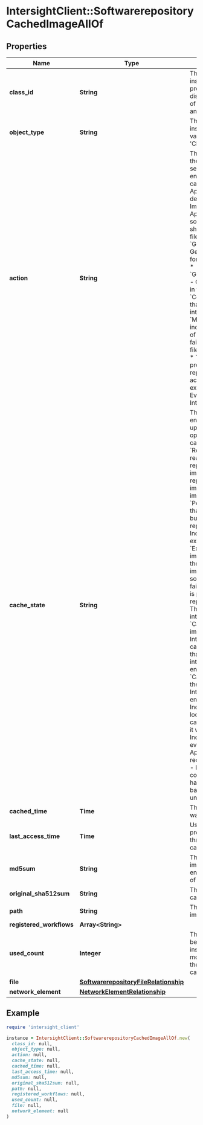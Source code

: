 # IntersightClient::SoftwarerepositoryCachedImageAllOf

## Properties

| Name | Type | Description | Notes |
| ---- | ---- | ----------- | ----- |
| **class_id** | **String** | The fully-qualified name of the instantiated, concrete type. This property is used as a discriminator to identify the type of the payload when marshaling and unmarshaling data. | [default to &#39;softwarerepository.CachedImage&#39;] |
| **object_type** | **String** | The fully-qualified name of the instantiated, concrete type. The value should be the same as the &#39;ClassId&#39; property. | [default to &#39;softwarerepository.CachedImage&#39;] |
| **action** | **String** | The action to be performed on the imported file. If &#39;PreCache&#39; is set, the image will be cached in endpoint. If &#39;Evict&#39; is set, the cached file will be removed. Applicable in Intersight appliance deployment. If &#39;Cancel&#39; is set, the ImportState is marked as &#39;Failed&#39;. Applicable for local machine source. * &#x60;None&#x60; - No action should be taken on the imported file. * &#x60;GeneratePreSignedUploadUrl&#x60; - Generate pre signed URL of file for importing into the repository. * &#x60;GeneratePreSignedDownloadUrl&#x60; - Generate pre signed URL of file in the repository to download. * &#x60;CompleteImportProcess&#x60; - Mark that the import process of the file into the repository is complete. * &#x60;MarkImportFailed&#x60; - Mark to indicate that the import process of the file into the repository failed. * &#x60;PreCache&#x60; - Cache the file into the Intersight Appliance. * &#x60;Cancel&#x60; - The cancel import process for the file into the repository. * &#x60;Extract&#x60; - The action to extract the file in the external repository. * &#x60;Evict&#x60; - Evict the cached file from the Intersight Appliance. | [optional][default to &#39;None&#39;] |
| **cache_state** | **String** | The state  of this file in the endpoint The importState is updated during the cache operation and as part of the cache monitoring process. * &#x60;ReadyForImport&#x60; - The image is ready to be imported into the repository. * &#x60;Importing&#x60; - The image is being imported into the repository. * &#x60;Imported&#x60; - The image has been extracted and imported into the repository. * &#x60;PendingExtraction&#x60; - Indicates that the image has been imported but not extracted in the repository. * &#x60;Extracting&#x60; - Indicates that the image is being extracted into the repository. * &#x60;Extracted&#x60; - Indicates that the image has been extracted into the repository. * &#x60;Failed&#x60; - The image import from an external source to the repository has failed. * &#x60;MetaOnly&#x60; - The image is present in an external repository. * &#x60;ReadyForCache&#x60; - The image is ready to be cached into the Intersight Appliance. * &#x60;Caching&#x60; - Indicates that the image is being cached into the Intersight Appliance or endpoint cache. * &#x60;Cached&#x60; - Indicates that the image has been cached into the Intersight Appliance or endpoint cache. * &#x60;CachingFailed&#x60; - Indicates that the image caching into the Intersight Appliance failed or endpoint cache. * &#x60;Corrupted&#x60; - Indicates that the image in the local repository (or endpoint cache) has been corrupted after it was cached. * &#x60;Evicted&#x60; - Indicates that the image has been evicted from the Intersight Appliance (or endpoint cache) to reclaim storage space. * &#x60;Invalid&#x60; - Indicates that the corresponding distributable MO has been removed from the backend. This can be due to unpublishing of an image. | [optional][readonly][default to &#39;ReadyForImport&#39;] |
| **cached_time** | **Time** | The time when the image or file was cached into the FI storage. | [optional][readonly] |
| **last_access_time** | **Time** | Used by the cache monitoring process to determine the files that are to be evicted from the cache. | [optional][readonly] |
| **md5sum** | **String** | The MD5 sum of the firmware image that will be used by the endpoint to validate the integrity of the image. | [optional][readonly] |
| **original_sha512sum** | **String** | The actual sha512sum of the cached image. | [optional][readonly] |
| **path** | **String** | The absolute path of the imported file in the endpoint. | [optional][readonly] |
| **registered_workflows** | **Array&lt;String&gt;** |  | [optional] |
| **used_count** | **Integer** | The number of times this file has been used to copy or upgrade or install actions. Used by the cache monitoring process to determine the files to be evicted from the cache. | [optional][readonly] |
| **file** | [**SoftwarerepositoryFileRelationship**](SoftwarerepositoryFileRelationship.md) |  | [optional] |
| **network_element** | [**NetworkElementRelationship**](NetworkElementRelationship.md) |  | [optional] |

## Example

```ruby
require 'intersight_client'

instance = IntersightClient::SoftwarerepositoryCachedImageAllOf.new(
  class_id: null,
  object_type: null,
  action: null,
  cache_state: null,
  cached_time: null,
  last_access_time: null,
  md5sum: null,
  original_sha512sum: null,
  path: null,
  registered_workflows: null,
  used_count: null,
  file: null,
  network_element: null
)
```

